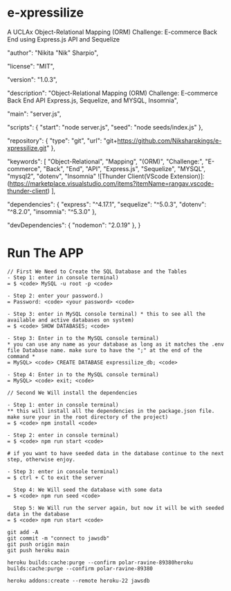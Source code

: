 # e-xpressilize
A UCLAx Object-Relational Mapping (ORM) Challenge: E-commerce Back End using Express.js API and Sequelize
  
  "author": "Nikita \"Nik\" Sharpio",
  
  "license": "MIT",
  
  "version": "1.0.3",
  
  "description": "Object-Relational Mapping (ORM) Challenge: E-commerce Back End API Express.js, Sequelize, and MYSQL, Insomnia",
  
  "main": "server.js",
  
  "scripts": {
                "start": "node server.js",
                "seed": "node seeds/index.js"
              },
  
  "repository": {
                "type": "git",
                "url": "git+https://github.com/Niksharpkings/e-xpressilize.git"
                },
  
  "keywords": [
               "Object-Relational",
               "Mapping",
               "(ORM)",
               "Challenge:",
               "E-commerce",
               "Back",
               "End",
               "API",
               "Express.js",
               "Sequelize",
               "MYSQL",
               "mysql2",
               "dotenv",
               "Insomnia"
               ![Thunder Client(VScode Extension)]:(https://marketplace.visualstudio.com/items?itemName=rangav.vscode-thunder-client)
               ],
  
  "dependencies": {
                "express": "^4.17.1",
                "sequelize": "^5.0.3",
                "dotenv": "^8.2.0",
                "insomnia": "^5.3.0"
                },
  
  "devDependencies": {
                  "nodemon": "2.0.19"
                  },
}

# Run The APP

~~~~~~~~~~~~~
// First We Need to Create the SQL Database and the Tables
- Step 1: enter in console terminal)
= $ <code> MySQL -u root -p <code>

- Step 2: enter your password.)
= Password: <code> <your password> <code>

- Step 3: enter in MySQL console terminal) * this to see all the available and active databases on system)
= $ <code> SHOW DATABASES; <code>

- Step 3: Enter in to the MySQL console terminal) 
* you can use any name as your database as long as it matches the .env file Database name. make sure to have the ";" at the end of the command *
= MySQL> <code> CREATE DATABASE expressilize_db; <code>

- Step 4: Enter in to the MySQL console terminal)
= MySQL> <code> exit; <code>

// Second We Will install the dependencies 

- Step 1: enter in console terminal) 
** this will install all the dependencies in the package.json file. make sure your in the root directory of the project)
= $ <code> npm install <code>

- Step 2: enter in console terminal)
= $ <code> npm run start <code>

# if you want to have seeded data in the database continue to the next step, otherwise enjoy.

- Step 3: enter in console terminal)
= $ ctrl + C to exit the server
 
  Step 4: We Will seed the database with some data
= $ <code> npm run seed <code>

  Step 5: We Will run the server again, but now it will be with seeded data in the database
= $ <code> npm run start <code>

git add -A
git commit -m "connect to jawsdb"
git push origin main
git push heroku main 

heroku builds:cache:purge --confirm polar-ravine-89380heroku builds:cache:purge --confirm polar-ravine-89380

heroku addons:create --remote heroku-22 jawsdb